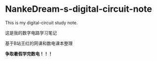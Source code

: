 # NankeDream-s-digital-circuit-note

This is my digital-circuit study note.

这是我的数字电路学习笔记

基于B站王红的网课和数电课本整理

**争取暑假学完数电！！！**
